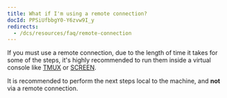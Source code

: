 ```yaml
---
title: What if I'm using a remote connection?
docId: PPSiUfbbgY0-Y6zvw9I_y
redirects:
  - /dcs/resources/faq/remote-connection
---
```


If you must use a remote connection, due to the length of time it takes for some of the steps, it's highly recommended to run them inside a virtual console like [TMUX](https://www.hamvocke.com/blog/a-quick-and-easy-guide-to-tmux/) or [SCREEN](https://linuxize.com/post/how-to-use-linux-screen/).

It is recommended to perform the next steps local to the machine, and **not** via a remote connection.
